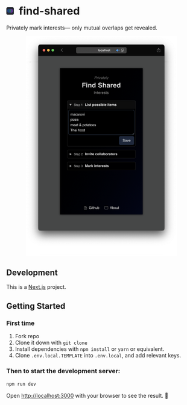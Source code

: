 # <img src="./app/apple-icon.png" width="20px" />&nbsp; find-shared

Privately mark interests— only mutual overlaps get revealed.

<p align="center"><img src="./public/screenshot.png" width="400px"></p>

## Development

This is a [Next.js](https://nextjs.org/) project.

## Getting Started

### First time

1. Fork repo
2. Clone it down with `git clone`
3. Install dependencies with `npm install` or `yarn` or equivalent.
4. Clone `.env.local.TEMPLATE` into `.env.local`, and add relevant keys.

### Then to start the development server:

```bash
npm run dev
```

Open [http://localhost:3000](http://localhost:3000) with your browser to see the result. 🎉
